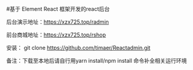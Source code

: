 #基于 Element React 框架开发的react后台

后台演示地址：https://xzx725.top/radmin

前台商城地址：https://xzx725.top/rshop

安装：
git clone https://github.com/timaer/Reactadmin.git

备注：下载至本地后请自行用yarn install/npm install 命令补全相关运行环境

